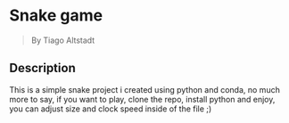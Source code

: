 # Snake game
> By Tiago Altstadt

## Description
This is a simple snake project i created using python and conda, no much more to say, if you want to play, clone the repo, install python and enjoy, you can adjust size and clock speed inside of the file ;)